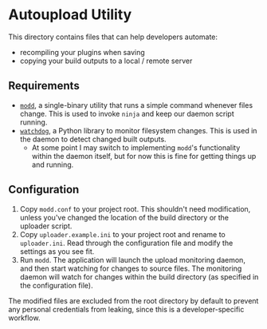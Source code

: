 # Autoupload Utility

This directory contains files that can help developers automate:

- recompiling your plugins when saving
- copying your build outputs to a local / remote server

## Requirements

- [`modd`][], a single-binary utility that runs a simple command whenever files change.  This is
used to invoke `ninja` and keep our daemon script running.
- [`watchdog`][], a Python library to monitor filesystem changes.  This is used in the daemon to
detect changed built outputs.
  - At some point I may switch to implementing `modd`'s functionality within the daemon itself,
  but for now this is fine for getting things up and running.

[`modd`]: https://github.com/cortesi/modd/
[`watchdog`]: https://pypi.org/project/watchdog/

## Configuration

1.  Copy `modd.conf` to your project root.  This shouldn't need modification, unless you've
changed the location of the build directory or the uploader script.
2.  Copy `uploader.example.ini` to your project root and rename to `uploader.ini`.  Read through
the configuration file and modify the settings as you see fit.
3.  Run `modd`.  The application will launch the upload monitoring daemon, and then start
watching for changes to source files.  The monitoring daemon will watch for changes within the
build directory (as specified in the configuration file).

The modified files are excluded from the root directory by default to prevent any personal
credentials from leaking, since this is a developer-specific workflow.
